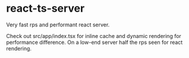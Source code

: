 # react-ts-server
Very fast rps and performant react server.

Check out src/app/index.tsx for inline cache and dynamic rendering for performance difference.  On a low-end server half the rps seen for react rendering.
